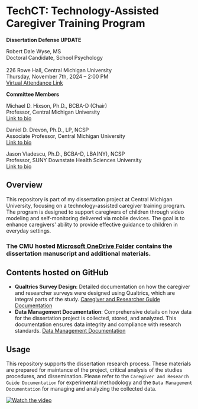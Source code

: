 # TechCT: Technology-Assisted Caregiver Training Program

**Dissertation Defense UPDATE**

Robert Dale Wyse, MS  
Doctoral Candidate, School Psychology  
<br/>226 Rowe Hall, Central Michigan University  
Thursday, November 7th, 2024 – 2:00 PM  
[Virtual Attendance Link](https://tinyurl.com/WyseDefense)

**Committee Members**

Michael D. Hixson, Ph.D., BCBA-D (Chair)  
Professor, Central Michigan University  
[Link to bio](https://www.cmich.edu/people/MICHAEL-D-HIXSON)

Daniel D. Drevon, Ph.D., LP, NCSP  
Associate Professor, Central Michigan University  
[Link to bio](https://www.cmich.edu/people/DANIEL-D-DREVON)

Jason Vladescu, Ph.D., BCBA-D, LBA(NY), NCSP  
Professor, SUNY Downstate Health Sciences University  
[Link to bio](https://www.downstate.edu/faculty/health-professions/applied-behavior-analysis/vladescu.html)

## Overview

This repository is part of my dissertation project at Central Michigan University, focusing on a technology-assisted caregiver training program. The program is designed to support caregivers of children through video modeling and self-monitoring delivered via mobile devices. The goal is to enhance caregivers' ability to provide effective guidance to children in everyday settings.

### The CMU hosted [Microsoft OneDrive Folder](https://centralmichigan-my.sharepoint.com/:f:/g/personal/wyse1r_cmich_edu/EnaH_Fhq2xdMs1gMar-lHvcBcHWQg2roc8m5snezCCKLUg?e=qp7JiI) contains the dissertation manuscript and additional materials.

## Contents hosted on GitHub

- **Qualtrics Survey Design**: Detailed documentation on how the caregiver and researcher surveys were designed using Qualtrics, which are integral parts of the study. [Caregiver and Researcher Guide Documentation](https://github.com/rdwyse/TechCT/blob/main/TechCT%20-%20%20Caregiver%20and%20Researcher%20Guide%20Documentation.md)
- **Data Management Documentation**: Comprehensive details on how data for the dissertation project is collected, stored, and analyzed. This documentation ensures data integrity and compliance with research standards. [Data Management Documentation](https://github.com/rdwyse/TechCT/blob/main/TechCT%20-%20Data%20Management%20Documentation.md)

## Usage

This repository supports the dissertation research process. These materials are prepared for maintance of the project, critical analysis of the studies procedures, and dissemination. Please refer to the `Caregiver and Research Guide Documentation` for experimental methodology and the `Data Management Documentation` for managing and analyzing the collected data.



[![Watch the video](https://www.wyseeyesphoto.com/store/Dissertation/3minVIdcaption.jpg)](https://www.wyseeyesphoto.com/store/Dissertation/Training%20Overview%203%20min%20lo%20res.mp4)
